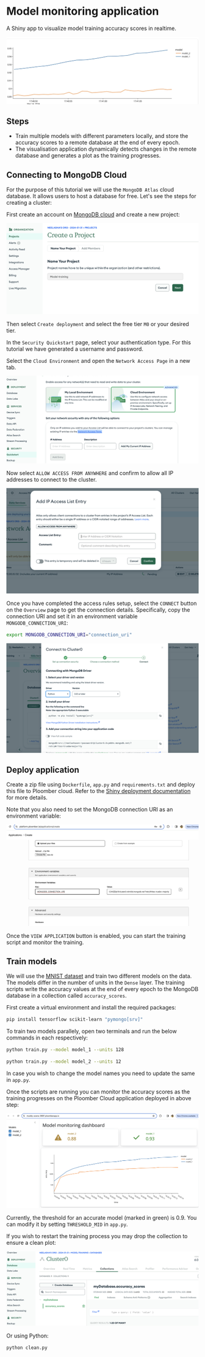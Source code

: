 # Model monitoring application

A Shiny app to visualize model training accuracy scores in realtime.

![](screenshot.webp)

## Steps

* Train multiple models with different parameters locally, and store the accuracy scores to a remote database at the end of every epoch.
* The visualisation application dynamically detects changes in the remote database and generates a plot as the training progresses.

## Connecting to MongoDB Cloud

For the purpose of this tutorial we will use the `MongoDB Atlas` cloud database. It allows users to host a database for free.
Let's see the steps for creating a cluster:

First create an account on [MongoDB cloud](https://www.mongodb.com/atlas/database) and create a new project:

![](./static/create-project.png)

Then select `Create deployment` and select the free tier `M0` or your desired tier. 

In the `Security Quickstart` page, select your authentication type. For this tutorial we have generated a username and password.

Select the `Cloud Environment` and open the `Network Access Page` in a new tab.

![](./static/network-access.png)

Now select `ALLOW ACCESS FROM ANYWHERE` and confirm to allow all IP addresses to connect to the cluster.

![](./static/ip-access.png)

Once you have completed the access rules setup, select the `CONNECT` button on the `Overview` page to get the connection details. Specifically, copy the connection URI and set it in an environment variable `MONGODB_CONNECTION_URI`:

```bash
export MONGODB_CONNECTION_URI="connection_uri"
```

![](./static/connect.png)

## Deploy application

Create a zip file using `Dockerfile`, `app.py` and `requirements.txt` and deploy this file to Ploomber cloud.
Refer to the [Shiny deployment documentation](https://docs.cloud.ploomber.io/en/latest/apps/shiny.html) for more details.

Note that you also need to set the MongoDB connection URI as an environment variable:

![](./static/env-variable.png)

Once the `VIEW APPLICATION` button is enabled, you can start the training script and monitor the training.

## Train models

We will use the [MNIST dataset](https://www.tensorflow.org/datasets/catalog/mnist) and train two different models on the data. The models differ in the number of units in the `Dense` layer.
The training scripts write the accuracy values at the end of every epoch to the MongoDB database in a collection called `accuracy_scores`.

First create a virtual environment and install the required packages:

```bash
pip install tensorflow scikit-learn "pymongo[srv]"
```

To train two models parallely, open two terminals and run the below commands in each respectively:

```bash
python train.py --model model_1 --units 128
```

```bash
python train.py --model model_2 --units 12
```

In case you wish to change the model names you need to update the same in `app.py`.

Once the scripts are running you can monitor the accuracy scores as the training progresses on the Ploomber Cloud application deployed in above step:

![](./static/monitor.png)

Currently, the threshold for an accurate model (marked in green) is 0.9. You can modify it by setting `THRESHOLD_MID` in `app.py`.

If you wish to restart the training process you may drop the collection to ensure a clean plot:

![](./static/delete-collection.png)

Or using Python:

```python
python clean.py
```